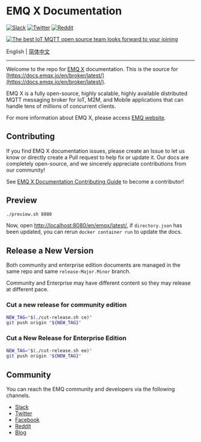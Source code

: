 # EMQ X Documentation

[![Slack](https://img.shields.io/badge/Slack-EMQ%20X-39AE85?logo=slack)](https://slack-invite.emqx.io/)
[![Twitter](https://img.shields.io/badge/Twitter-EMQ-1DA1F2?logo=twitter)](https://twitter.com/EMQTech)
[![Reddit](https://img.shields.io/badge/Reddit-EMQ%20X-orange?logo=reddit)](https://www.reddit.com/r/emqx/)

[![The best IoT MQTT open source team looks forward to your joining](https://static.emqx.net/images/github_readme_en_bg.png)](https://www.emqx.com/en/careers)

English | [简体中文](./README-CN.md)

---

Welcome to the repo for [EMQ X](https://github.com/emqx/emqx) documentation. This is the source for [https://docs.emqx.io/en/broker/latest/](https://docs.emqx.io/en/broker/latest/).

EMQ X is a fully open-source, highly scalable, highly available distributed MQTT messaging broker for IoT, M2M, and Mobile applications that can handle tens of millions of concurrent clients.

For more information about EMQ X, please access [EMQ website](https://www.emqx.com/en).

## Contributing

If you find EMQ X documentation issues, please create an Issue to let us know or directly create a Pull request to help fix or update it. Our docs are completely open-source, and we sincerely appreciate contributions from our community!

See [EMQ X Documentation Contributing Guide](./CONTRIBUTING-EN.md) to become a contributor!


## Preview

```sh
./preview.sh 8080
```

Now, open <http://localhost:8080/en/emqx/latest/>, if `directory.json` has been updated, you can rerun `docker container run` to update the docs.

## Release a New Version

Both community and enterprise edition documents are managed in the same repo and same `release-Major.Minor` branch.

Community and Enterprise may have different content so they may release at different pace.

### Cut a new release for community edition

```sh
NEW_TAG="$(./cut-release.sh ce)"
git push origin "${NEW_TAG}"
```

### Cut a New Release for Enterprise Edition

```sh
NEW_TAG="$(./cut-release.sh ee)"
git push origin "${NEW_TAG}"
```

## Community

You can reach the EMQ community and developers via the following channels.

- [Slack](https://slack-invite.emqx.io/)
- [Twitter](https://twitter.com/EMQTech)
- [Facebook](https://www.facebook.com/emqxmqtt)
- [Reddit](https://www.reddit.com/r/emqx/)
- [Blog](https://medium.com/@emqtt)

